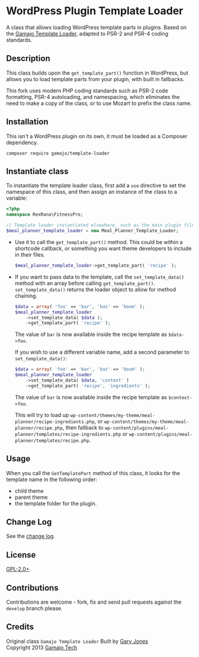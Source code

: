 # WordPress Plugin Template Loader
A class that allows loading WordPress template parts in plugins. Based on the [Gamajo Template Loader](https://github.com/GaryJones/Gamajo-Template-Loader), adapted to PSR-2 and PSR-4 coding standards.

## Description

This class builds upon the `get_template_part()` function in WordPress, but allows you to load template parts from your plugin, with built in fallbacks.

This fork uses modern PHP coding standards such as PSR-2 code formatting, PSR-4 autoloading, and namespacing, which eliminates the need to make a copy of the class, or to use Mozart to prefix the class name.

## Installation

This isn't a WordPress plugin on its own, it must be loaded as a Composer dependency.

`composer require gamajo/template-loader`

## Instantiate class
To instantiate the template loader class, first add a `use` directive to set the namespace of this class, and then assign an instance of the class to a variable:

  ~~~php
  <?php
  namespace RexRana\FitnessPro;

  // Template loader instantiated elsewhere, such as the main plugin file.
  $meal_planner_template_loader = new Meal_Planner_Template_Loader;
  ~~~

* Use it to call the `get_template_part()` method. This could be within a shortcode callback, or something you want theme developers to include in their files.

  ~~~php
  $meal_planner_template_loader->get_template_part( 'recipe' );
  ~~~
* If you want to pass data to the template, call the `set_template_data()` method with an array before calling `get_template_part()`. `set_template_data()` returns the loader object to allow for method chaining.

  ~~~php
  $data = array( 'foo' => 'bar', 'baz' => 'boom' );
  $meal_planner_template_loader
      ->set_template_data( $data );
      ->get_template_part( 'recipe' );
  ~~~
  
  The value of `bar` is now available inside the recipe template as `$data->foo`.
  
  If you wish to use a different variable name, add a second parameter to `set_template_data()`:

  ~~~php
  $data = array( 'foo' => 'bar', 'baz' => 'boom' );
  $meal_planner_template_loader
      ->set_template_data( $data, 'context' )
      ->get_template_part( 'recipe', 'ingredients' );
  ~~~
  
  The value of `bar` is now available inside the recipe template as `$context->foo`.

  This will try to load up `wp-content/themes/my-theme/meal-planner/recipe-ingredients.php`, or `wp-content/themes/my-theme/meal-planner/recipe.php`, then fallback to `wp-content/plugins/meal-planner/templates/recipe-ingredients.php` or `wp-content/plugins/meal-planner/templates/recipe.php`.

## Usage

When you call the `GetTemplatePart` method of this class, it looks for the template name in the following order:

- child theme
- parent theme
- the template folder for the plugin. 

## Change Log

See the [change log](CHANGELOG.md).

## License

[GPL-2.0+](LICENSE).

## Contributions

Contributions are welcome - fork, fix and send pull requests against the `develop` branch please.

## Credits

Original class `Gamajo Template Loader` Built by [Gary Jones](https://twitter.com/GaryJ)  
Copyright 2013 [Gamajo Tech](https://gamajo.com)
